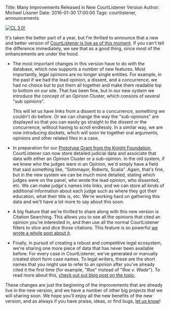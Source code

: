 Title: Many Improvements Released in New CourtListener Version
Author: Michael Lissner
Date: 2016-01-30 17:00:00
Tags: courtlistener, announcements

<div class="left-image">
    <a href="https://www.courtlistener.com">
        <img src="{static}/images/cl-3.png"
             alt="CL 3.0!"
             class="img-responsive"/>
    </a>
</div>

It's taken the better part of a year, but I'm thrilled to announce that a new and better version of [CourtListener is live as of this moment][cl]. If you can't tell the difference immediately, we see that as a good thing, since most of the enhancements are under the hood.

 - The most important changes in this version have to do with the database, which now supports a number of new features. Most importantly, legal opinions are no longer single entities. For example, in the past if we had the lead opinion, a dissent, and a concurrence, we had no choice but to put them all together and make them readable top to bottom on our site. That has been fine, but in our new system we introduce the concept of an Opinion Cluster, which consists of several "sub opinions".

     This will let us have links from a dissent to a concurrence, something we couldn't do before. Or we can change the way the "sub-opinions" are displayed so that you can easily go straight to the dissent or the concurrence, without having to scroll endlessly. In a similar way, we are now introducing dockets, which will soon tie together oral arguments, opinions and other related files in a case.

 - In preparation for our [Prototype Grant from the Knight Foundation][proto], CourtListener can now store detailed judicial data and associate that data with either an Opinion Cluster or a sub-opinion. In the old system, if we knew who the judges were in an Opinion, we'd simply have a field that said something like, "Sotomayor, Roberts, Scalia". Again, that's fine, but in the new system we can be much more detailed, stating which judges were on the panel, who wrote the lead opinion, who dissented, etc. We can make judge's names into links, and we can store all kinds of additional information about each judge such as where they got their education, what their title is, etc. We're working hard on gathering this data and we'll have a lot more to say about this soon.

 - A big feature that we're thrilled to share along with this new version is Citation Searching. This allows you to see all the opinions that cited an opinion you're interested in, and then use all the normal CourtListener filters to slice and dice those citations. This feature is so powerful [we wrote a whole post about it][1].

 - Finally, in pursuit of creating a robust and competitive legal ecosystem, we're sharing one more piece of data that has never been available before. For every case in CourtListener, we've generated or manually created short form case names. To legal writers, these are the short names that you might use to refer to an opinion after you've already cited it the first time (for example, "*Roe*" instead of "*Roe v. Wade*"). To read more about this, [check out out blog post on the topic][cns].

These changes are just the beginning of the improvements that are already live in the new version, and we have a number of other big projects that we will sharing soon. We hope you'll enjoy all the new benefits of the new version, and as always if you have praise, ideas, or find bugs, [let us know][contact]!


[1]: {filename}/citation-searching.md
[cns]: {filename}/short-form-case-names.md
[contact]: {filename}/pages/contact.md
[proto]: {filename}/knight-foundation-to-support-openjudiciary-org.md
[cl]: https://www.courtlistener.com
